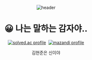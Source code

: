 <div align="center">

  ![header](https://capsule-render.vercel.app/api?type=waving&height=200&text=JaeHeon%20CHOI&fontAlign=70&fontAlignY=40&color=gradient&animation=twinkling)

# 😀 나는 말하는 감자야..

<p align="center">
	<a href="https://solved.ac/jh0520" target="_blank"><img src="http://mazassumnida.wtf/api/v2/generate_badge?boj=jh0520" alt="solved.ac profile"/></a>&nbsp
	<a href="https://solved.ac/jh0520" target="_blank"><img src="http://mazandi.herokuapp.com/api?handle=jh0520" alt="mazandi profile"/></a>
</p>


  김현준은 신이야
</div>

<!--
**ChoiJaeHeon/ChoiJaeHeon** is a ✨ _special_ ✨ repository because its `README.md` (this file) appears on your GitHub profile.

Here are some ideas to get you started:

- 🔭 I’m currently working on ...
- 🌱 I’m currently learning ...
- 👯 I’m looking to collaborate on ...
- 🤔 I’m looking for help with ...
- 💬 Ask me about ...
- 📫 How to reach me: ...
- 😄 Pronouns: ...
- ⚡ Fun fact: ...
-->
